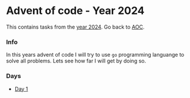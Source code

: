 # Advent of code - Year 2024

This contains tasks from the [year 2024](https://adventofcode.com/2024). Go back to [AOC](../adventofcode.md).

### Info

In this years advent of code I will try to use `go` programming languange to solve all problems. Lets see how far I will get by doing so.

### Days

- [Day 1](2024-1.md)
